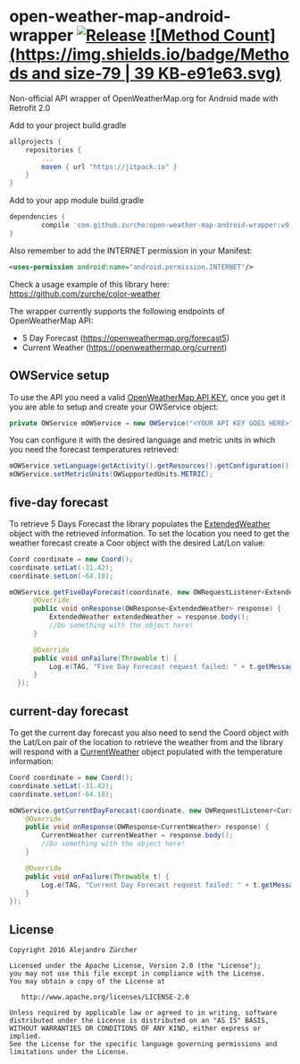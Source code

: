 # open-weather-map-android-wrapper [![Release](https://jitpack.io/v/zurche/open-weather-map-android-wrapper.svg)](https://jitpack.io/#zurche/open-weather-map-android-wrapper/v0.1) [![Method Count](https://img.shields.io/badge/Methods and size-79 | 39 KB-e91e63.svg)](http://www.methodscount.com/?lib=com.github.zurche%3Aopen-weather-map-android-wrapper%3Av0.1) 
Non-official API wrapper of OpenWeatherMap.org for Android made with Retrofit 2.0

Add to your project build.gradle
```gradle
allprojects {
	repositories {
		...
		maven { url "https://jitpack.io" }
	}
}
```

Add to your app module build.gradle
```gradle
dependencies {
        compile 'com.github.zurche:open-weather-map-android-wrapper:v0.1'
}
```

Also remember to add the INTERNET permission in your Manifest:
```xml
<uses-permission android:name="android.permission.INTERNET"/>
```

Check a usage example of this library here: https://github.com/zurche/color-weather

The wrapper currently supports the following endpoints of OpenWeatherMap API:
* 5 Day Forecast (https://openweathermap.org/forecast5)
* Current Weather (https://openweathermap.org/current)


## OWService setup
To use the API you need a valid [OpenWeatherMap API KEY](http://openweathermap.org/appid), once you get it you are able to setup and create your OWService object:
```java
private OWService mOWService = new OWService("<YOUR API KEY GOES HERE>");
```

You can configure it with the desired language and metric units in which you need the forecast temperatures retrieved:
```java
mOWService.setLanguage(getActivity().getResources().getConfiguration().locale);
mOWService.setMetricUnits(OWSupportedUnits.METRIC);
```

## five-day forecast
To retrieve 5 Days Forecast the library populates the [ExtendedWeather](https://github.com/zurche/open-weather-map-android-wrapper/blob/master/OWApi/src/main/java/az/openweatherapi/model/gson/five_day/ExtendedWeather.java) object with the retrieved information. To set the location you need to get the weather forecast create a Coor object with the desired Lat/Lon value:
```java
Coord coordinate = new Coord();
coordinate.setLat(-31.42);
coordinate.setLon(-64.18);

mOWService.getFiveDayForecast(coordinate, new OWRequestListener<ExtendedWeather>() {
      @Override
      public void onResponse(OWResponse<ExtendedWeather> response) {
          ExtendedWeather extendedWeather = response.body();
          //Do something with the object here!
      }

      @Override
      public void onFailure(Throwable t) {
          Log.e(TAG, "Five Day Forecast request failed: " + t.getMessage());
      }
  });
```

## current-day forecast
To get the current day forecast you also need to send the Coord object with the Lat/Lon pair of the location to retrieve the weather from and the library will respond with a [CurrentWeather](https://github.com/zurche/open-weather-map-android-wrapper/blob/master/OWApi/src/main/java/az/openweatherapi/model/gson/current_day/CurrentWeather.java) object populated with the temperature information:
```java
Coord coordinate = new Coord();
coordinate.setLat(-31.42);
coordinate.setLon(-64.18);

mOWService.getCurrentDayForecast(coordinate, new OWRequestListener<CurrentWeather>() {
    @Override
    public void onResponse(OWResponse<CurrentWeather> response) {
        CurrentWeather currentWeather = response.body();
        //Do something with the object here!
    }

    @Override
    public void onFailure(Throwable t) {
        Log.e(TAG, "Current Day Forecast request failed: " + t.getMessage());
    }
});
```


License
--------

    Copyright 2016 Alejandro Zürcher

    Licensed under the Apache License, Version 2.0 (the "License");
    you may not use this file except in compliance with the License.
    You may obtain a copy of the License at

       http://www.apache.org/licenses/LICENSE-2.0

    Unless required by applicable law or agreed to in writing, software
    distributed under the License is distributed on an "AS IS" BASIS,
    WITHOUT WARRANTIES OR CONDITIONS OF ANY KIND, either express or implied.
    See the License for the specific language governing permissions and
    limitations under the License.
